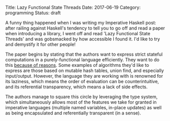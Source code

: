Title: Lazy Functional State Threads
Date: 2017-06-19
Category: programming
Status: draft

A funny thing happened when I was writing my Imperative Haskell post: after
railing against Haskell's tendency to tell you to go off and read a paper when
introducing a library, I went off and read 'Lazy Functional State Threads' and
was gobsmacked by how accessible I found it. I'd like to try and demystify it
for other people!

The paper begins by stating that the authors want to express strict stateful
computations in a purely-functional language efficiently. They want to do this
[because of reasons](http://www.threewordphrase.com/pardonme.gif). Some
examples of algorithms they'd like to express are those based on mutable hash
tables, union find, and especially input/output. However, the language they are
working with is renowned for its laziness, which means the order of evaluation
can be counterintuitive, and its referential transparency, which means a lack
of side effects.

The authors manage to square this circle by leveraging the type system, which
simultaneously allows most of the features we take for granted in imperative
languages (multiple named variables, in-place updates) as well as being
encapsulated and referentially transparent (in a sense).
